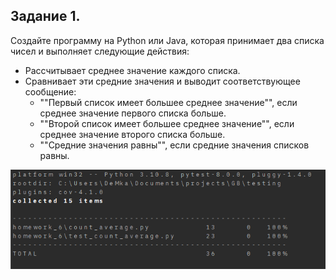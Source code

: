 ## Задание 1. 
Создайте программу на Python или Java, которая принимает два списка чисел и выполняет следующие действия:

- Рассчитывает среднее значение каждого списка.
- Сравнивает эти средние значения и выводит соответствующее сообщение:
  - ""Первый список имеет большее среднее значение"", если среднее значение первого списка больше.
  - ""Второй список имеет большее среднее значение"", если среднее значение второго списка больше.
  - ""Средние значения равны"", если средние значения списков равны.

![coverage](img/img.png)